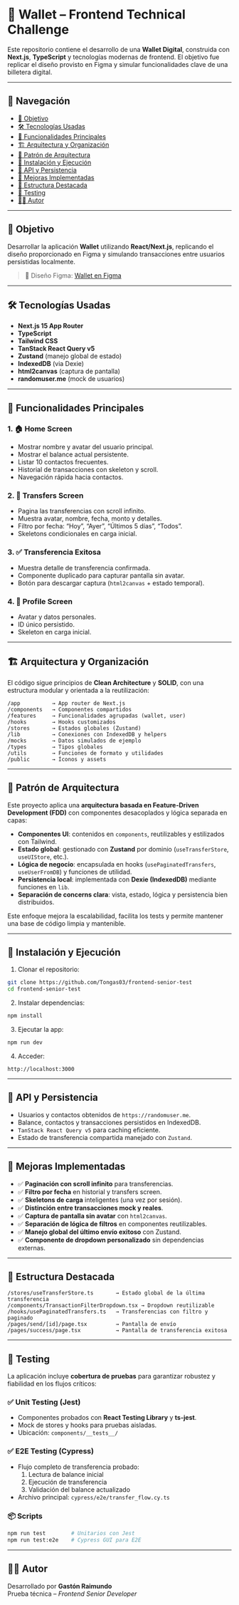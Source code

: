 # 💼 Wallet – Frontend Technical Challenge

Este repositorio contiene el desarrollo de una **Wallet Digital**, construida con **Next.js**, **TypeScript** y tecnologías modernas de frontend. El objetivo fue replicar el diseño provisto en Figma y simular funcionalidades clave de una billetera digital.

---

## 📑 Navegación

- [🧠 Objetivo](#-objetivo)
- [🛠️ Tecnologías Usadas](#️-tecnologías-usadas)
- [📱 Funcionalidades Principales](#-funcionalidades-principales)
- [🏗️ Arquitectura y Organización](#-arquitectura-y-organización)
- [🧱 Patrón de Arquitectura](#-patrón-de-arquitectura)
- [🚀 Instalación y Ejecución](#-instalación-y-ejecución)
- [📡 API y Persistencia](#-api-y-persistencia)
- [💎 Mejoras Implementadas](#-mejoras-implementadas)
- [📂 Estructura Destacada](#-estructura-destacada)
- [🧪 Testing](#-testing)
- [🧑‍💻 Autor](#-autor)

---

## 🧠 Objetivo

Desarrollar la aplicación **Wallet** utilizando **React/Next.js**, replicando el diseño proporcionado en Figma y simulando transacciones entre usuarios persistidas localmente.

> 🎨 Diseño Figma: [Wallet en Figma](https://www.figma.com/design/ppzcbVZJLzYfEvw3Yokt9N/WayniWallet)

---

## 🛠️ Tecnologías Usadas

- **Next.js 15 App Router**
- **TypeScript**
- **Tailwind CSS**
- **TanStack React Query v5**
- **Zustand** (manejo global de estado)
- **IndexedDB** (via Dexie)
- **html2canvas** (captura de pantalla)
- **randomuser.me** (mock de usuarios)

---

## 📱 Funcionalidades Principales

### 1. 🏠 Home Screen

- Mostrar nombre y avatar del usuario principal.
- Mostrar el balance actual persistente.
- Listar 10 contactos frecuentes.
- Historial de transacciones con skeleton y scroll.
- Navegación rápida hacia contactos.

### 2. 💸 Transfers Screen

- Pagina las transferencias con scroll infinito.
- Muestra avatar, nombre, fecha, monto y detalles.
- Filtro por fecha: “Hoy”, “Ayer”, “Últimos 5 días”, “Todos”.
- Skeletons condicionales en carga inicial.

### 3. ✅ Transferencia Exitosa

- Muestra detalle de transferencia confirmada.
- Componente duplicado para capturar pantalla sin avatar.
- Botón para descargar captura (`html2canvas` + estado temporal).

### 4. 👤 Profile Screen

- Avatar y datos personales.
- ID único persistido.
- Skeleton en carga inicial.

---

## 🏗️ Arquitectura y Organización

El código sigue principios de **Clean Architecture** y **SOLID**, con una estructura modular y orientada a la reutilización:

```
/app          → App router de Next.js
/components   → Componentes compartidos
/features     → Funcionalidades agrupadas (wallet, user)
/hooks        → Hooks customizados
/stores       → Estados globales (Zustand)
/lib          → Conexiones con IndexedDB y helpers
/mocks        → Datos simulados de ejemplo
/types        → Tipos globales
/utils        → Funciones de formato y utilidades
/public       → Íconos y assets
```

---

## 🧱 Patrón de Arquitectura

Este proyecto aplica una **arquitectura basada en Feature-Driven Development (FDD)** con componentes desacoplados y lógica separada en capas:

- **Componentes UI**: contenidos en `components`, reutilizables y estilizados con Tailwind.
- **Estado global**: gestionado con **Zustand** por dominio (`useTransferStore`, `useUIStore`, etc.).
- **Lógica de negocio**: encapsulada en hooks (`usePaginatedTransfers`, `useUserFromDB`) y funciones de utilidad.
- **Persistencia local**: implementada con **Dexie (IndexedDB)** mediante funciones en `lib`.
- **Separación de concerns clara**: vista, estado, lógica y persistencia bien distribuidos.

Este enfoque mejora la escalabilidad, facilita los tests y permite mantener una base de código limpia y mantenible.

---

## 🚀 Instalación y Ejecución

1. Clonar el repositorio:
```bash
git clone https://github.com/Tongas03/frontend-senior-test
cd frontend-senior-test
```

2. Instalar dependencias:
```bash
npm install
```

3. Ejecutar la app:
```bash
npm run dev
```

4. Acceder:
```
http://localhost:3000
```

---

## 📡 API y Persistencia

- Usuarios y contactos obtenidos de `https://randomuser.me`.
- Balance, contactos y transacciones persistidos en IndexedDB.
- `TanStack React Query v5` para caching eficiente.
- Estado de transferencia compartida manejado con `Zustand`.

---

## 💎 Mejoras Implementadas

- ✅ **Paginación con scroll infinito** para transferencias.
- ✅ **Filtro por fecha** en historial y transfers screen.
- ✅ **Skeletons de carga** inteligentes (una vez por sesión).
- ✅ **Distinción entre transacciones mock y reales**.
- ✅ **Captura de pantalla sin avatar** con `html2canvas`.
- ✅ **Separación de lógica de filtros** en componentes reutilizables.
- ✅ **Manejo global del último envío exitoso** con Zustand.
- ✅ **Componente de dropdown personalizado** sin dependencias externas.

---

## 📂 Estructura Destacada

```
/stores/useTransferStore.ts       → Estado global de la última transferencia
/components/TransactionFilterDropdown.tsx → Dropdown reutilizable
/hooks/usePaginatedTransfers.ts   → Transferencias con filtro y paginado
/pages/send/[id]/page.tsx         → Pantalla de envío
/pages/success/page.tsx           → Pantalla de transferencia exitosa
```

---

## 🧪 Testing

La aplicación incluye **cobertura de pruebas** para garantizar robustez y fiabilidad en los flujos críticos:

### ✅ Unit Testing (Jest)
- Componentes probados con **React Testing Library** y **ts-jest**.
- Mock de stores y hooks para pruebas aisladas.
- Ubicación: `components/__tests__/`

### ✅ E2E Testing (Cypress)
- Flujo completo de transferencia probado:
  1. Lectura de balance inicial
  2. Ejecución de transferencia
  3. Validación del balance actualizado
- Archivo principal: `cypress/e2e/transfer_flow.cy.ts`

### 📦 Scripts

```bash
npm run test        # Unitarios con Jest
npm run test:e2e    # Cypress GUI para E2E
```

---

## 🧑‍💻 Autor

Desarrollado por **Gastón Raimundo**  
Prueba técnica – *Frontend Senior Developer*